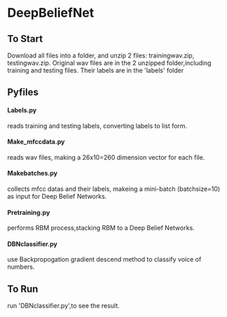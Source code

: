 # DeepBeliefNet

## To Start
Download all files into a folder, and unzip 2 files: trainingwav.zip, testingwav.zip.
Original wav files are in the 2 unzipped folder,including training and testing files.
Their labels are in the 'labels' folder

## Pyfiles
#### Labels.py 
reads training and testing labels, converting labels to list form.

#### Make_mfccdata.py 
reads wav files, making a 26x10=260 dimension vector for each file.

#### Makebatches.py 
collects mfcc datas and their labels, makeing a mini-batch (batchsize=10) as input for Deep Belief Networks.

#### Pretraining.py 
performs RBM process,stacking RBM to a Deep Belief Networks.

#### DBNclassifier.py 
use Backpropogation gradient descend method to classify voice of numbers.

## To Run
run 'DBNclassifier.py',to see the result.
